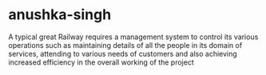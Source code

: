 # anushka-singh
A typical great Railway requires a management system to control its various operations such as maintaining details of all the people in its domain of services, attending to various needs of customers and also achieving increased efficiency in the overall working of the project
